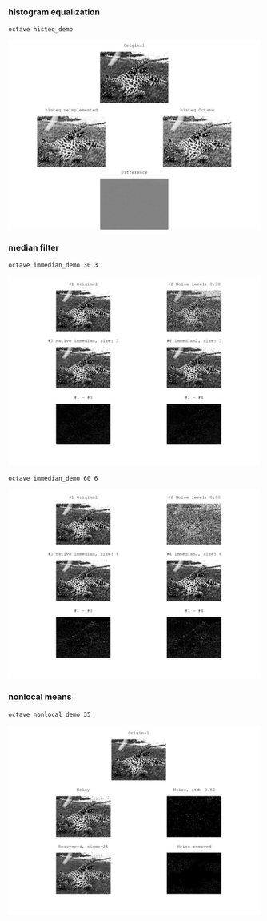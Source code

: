 ### histogram equalization
```sh
octave histeq_demo
```
![](histeq_demo.jpg)

### median filter
```sh
octave immedian_demo 30 3
```
![](immedian_demo_30_3.jpg)

```sh
octave immedian_demo 60 6
```
![](immedian_demo_60_6.jpg)

### nonlocal means
```
octave nonlocal_demo 35
```
![](nonlocal_demo_35.jpg)
